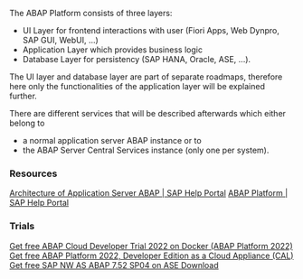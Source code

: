 The ABAP Platform consists of three layers:
- UI Layer for frontend interactions with user (Fiori Apps, Web Dynpro, SAP GUI, WebUI, ...)
- Application Layer which provides business logic 
- Database Layer for persistency (SAP HANA, Oracle, ASE, ...).

The UI layer and database layer are part of separate roadmaps, therefore here only the functionalities of the application layer will be explained further.

There are different services that will be described afterwards which either belong to 
- a normal application server ABAP instance or to 
- the ABAP Server Central Services instance (only one per system).
### Resources
[Architecture of Application Server ABAP | SAP Help Portal](https://help.sap.com/docs/ABAP_PLATFORM_NEW/7bbf03267f654b5cb06a8bf78f61fca1/f9e2350eca7f4a109eb0a7bc63135e27.html?locale=en-US)
[ABAP Platform | SAP Help Portal](https://help.sap.com/docs/ABAP_PLATFORM_NEW/b5670aaaa2364a29935f40b16499972d/48ba073157b85295e10000000a42189b.html?locale=en-US)
### Trials
[Get free ABAP Cloud Developer Trial 2022 on Docker (ABAP Platform 2022)](https://community.sap.com/t5/technology-blogs-by-sap/abap-cloud-developer-trial-2022-available-now/ba-p/13598069)  
[Get free ABAP Platform 2022, Developer Edition as a Cloud Appliance (CAL)](https://cal.sap.com/console/tenant_7X11ZHRA1CLU#/applianceTemplates/f2cf3077-256b-4bbf-8091-f970d5792bbf)  
[Get free SAP NW AS ABAP 7.52 SP04 on ASE Download](https://blogs.sap.com/2019/07/01/as-abap-752-sp04-developer-edition-to-download/)

